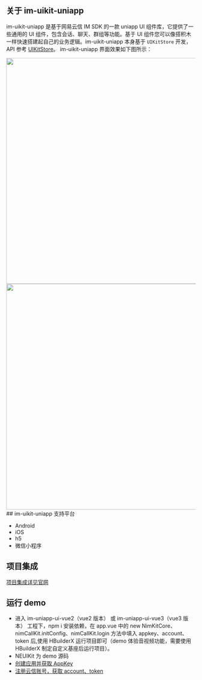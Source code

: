 ## 关于 im-uikit-uniapp

im-uikit-uniapp 是基于网易云信 IM SDK 的一款 uniapp UI 组件库，它提供了一些通用的 UI 组件，包含会话、聊天、群组等功能。基于 UI 组件您可以像搭积木一样快速搭建起自己的业务逻辑。im-uikit-uniapp 本身基于 `UIKitStore` 开发，API 参考 [UIKitStore](https://doc.yunxin.163.com/docs/interface/messaging/web/typedoc/UIKit/Latest/zh/modules.html)。
im-uikit-uniapp 界面效果如下图所示：

<img src="https://yx-web-nosdn.netease.im/common/895963a051a2ae1fae685cfd1682a6bf/%E9%80%9A%E8%AE%AF%E6%A8%A1%E5%9D%97%E4%B8%BB%E8%A6%81%E7%95%8C%E9%9D%A2.png" width="800" height="600" />
<br>
<img src="https://yx-web-nosdn.netease.im/common/895963a051a2ae1fae685cfd1682a6bf/%E9%80%9A%E8%AE%AF%E6%A8%A1%E5%9D%97%E4%B8%BB%E8%A6%81%E7%95%8C%E9%9D%A2.png" width="800" height="600" />
## im-uikit-uniapp 支持平台

- Android
- iOS
- h5
- 微信小程序

## 项目集成

[项目集成详见官网](https://doc.yunxin.163.com/messaging-enhanced/docs/TQyNDE5OTQ?platform=uniapp)

## 运行 demo

- 进入 im-uniapp-ui-vue2（vue2 版本） 或 im-uniapp-ui-vue3（vue3 版本） 工程下，npm i 安装依赖，在 app.vue 中的 new NimKitCore、nimCallKit.initConfig、nimCallKit.login 方法中填入 appkey、account、token 后,使用 HBuilderX 运行项目即可（demo 体验音视频功能，需要使用 HBuilderX 制定自定义基座后运行项目）。
- NEUIKit 为 demo 源码
- [创建应用并获取 AppKey](https://doc.yunxin.163.com/console/docs/TIzMDE4NTA?platform=console)
- [注册云信账号，获取 account、token](https://doc.yunxin.163.com/messaging/docs/DQ3Nzk1MTY?platform=server)
